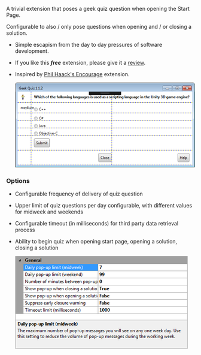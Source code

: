 [GitHubRepoURL]: https://github.com/GregTrevellick/Quiz.Launcher
[GitHubRepoIssuesURL]: https://github.com/GregTrevellick/Quiz.Launcher/issues
[GitHubRepoPullRequestsURL]: https://github.com/GregTrevellick/Quiz.Launcher/pulls
[VSMarketplaceUrl]: https://marketplace.visualstudio.com/items?itemName=GregTrevellick.GeekQuiz#review-details

A trivial extension that poses a geek quiz question when opening the Start Page.

Configurable to also / only pose questions when opening and / or closing a solution.

- Simple escapism from the day to day pressures of software development.

- If you like this ***free*** extension, please give it a [review][VSMarketplaceUrl].

- Inspired by [Phil Haack's Encourage](https://marketplace.visualstudio.com/items?itemName=Haacked.Encourage) extension. 

  ![](ReadMeScreenShot_PopUp.png)

### Options

- Configurable frequency of delivery of quiz question 

- Upper limit of quiz questions per day configurable, with different values for midweek and weekends

- Configurable timeout (in milliseconds) for third party data retrieval process 

- Ability to begin quiz when opening start page, opening a solution, closing a solution

  ![](ReadMeScreenShot_Options.png)